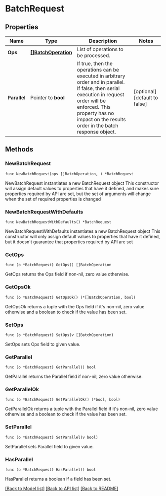 # BatchRequest

## Properties

Name | Type | Description | Notes
------------ | ------------- | ------------- | -------------
**Ops** | [**[]BatchOperation**](BatchOperation.md) | List of operations to be processed. | 
**Parallel** | Pointer to **bool** | If true, then the operations can be executed in arbitrary order and in parallel. If false, then serial execution in request order will be enforced. This property has no impact on the results order in the batch response object. | [optional] [default to false]

## Methods

### NewBatchRequest

`func NewBatchRequest(ops []BatchOperation, ) *BatchRequest`

NewBatchRequest instantiates a new BatchRequest object
This constructor will assign default values to properties that have it defined,
and makes sure properties required by API are set, but the set of arguments
will change when the set of required properties is changed

### NewBatchRequestWithDefaults

`func NewBatchRequestWithDefaults() *BatchRequest`

NewBatchRequestWithDefaults instantiates a new BatchRequest object
This constructor will only assign default values to properties that have it defined,
but it doesn't guarantee that properties required by API are set

### GetOps

`func (o *BatchRequest) GetOps() []BatchOperation`

GetOps returns the Ops field if non-nil, zero value otherwise.

### GetOpsOk

`func (o *BatchRequest) GetOpsOk() (*[]BatchOperation, bool)`

GetOpsOk returns a tuple with the Ops field if it's non-nil, zero value otherwise
and a boolean to check if the value has been set.

### SetOps

`func (o *BatchRequest) SetOps(v []BatchOperation)`

SetOps sets Ops field to given value.


### GetParallel

`func (o *BatchRequest) GetParallel() bool`

GetParallel returns the Parallel field if non-nil, zero value otherwise.

### GetParallelOk

`func (o *BatchRequest) GetParallelOk() (*bool, bool)`

GetParallelOk returns a tuple with the Parallel field if it's non-nil, zero value otherwise
and a boolean to check if the value has been set.

### SetParallel

`func (o *BatchRequest) SetParallel(v bool)`

SetParallel sets Parallel field to given value.

### HasParallel

`func (o *BatchRequest) HasParallel() bool`

HasParallel returns a boolean if a field has been set.


[[Back to Model list]](../README.md#documentation-for-models) [[Back to API list]](../README.md#documentation-for-api-endpoints) [[Back to README]](../README.md)


